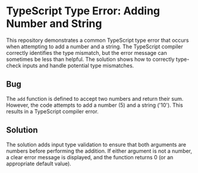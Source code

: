 # TypeScript Type Error: Adding Number and String

This repository demonstrates a common TypeScript type error that occurs when attempting to add a number and a string.  The TypeScript compiler correctly identifies the type mismatch, but the error message can sometimes be less than helpful.  The solution shows how to correctly type-check inputs and handle potential type mismatches.

## Bug
The `add` function is defined to accept two numbers and return their sum.  However, the code attempts to add a number (5) and a string ('10').  This results in a TypeScript compiler error.

## Solution
The solution adds input type validation to ensure that both arguments are numbers before performing the addition.  If either argument is not a number, a clear error message is displayed, and the function returns 0 (or an appropriate default value).